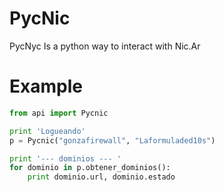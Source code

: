 PycNic
======

PycNyc Is a python way to interact with Nic.Ar

Example
======


```python
from api import Pycnic

print 'Logueando'
p = Pycnic("gonzafirewall", "Laformuladed10s")

print '--- dominios --- '
for dominio in p.obtener_dominios():
    print dominio.url, dominio.estado
`````



